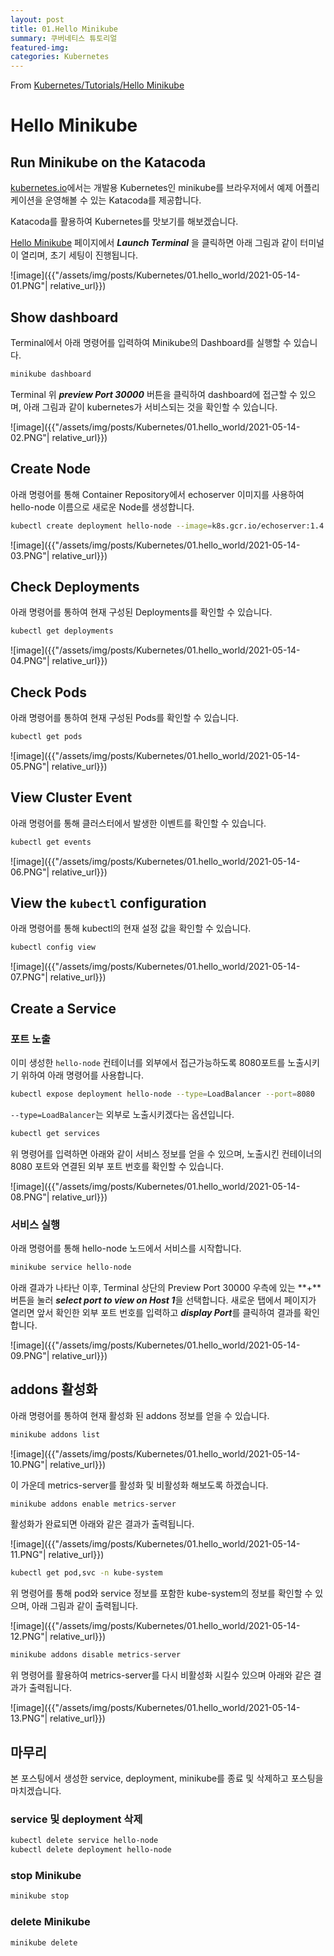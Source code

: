 ```yaml
---
layout: post
title: 01.Hello Minikube
summary: 쿠버네티스 튜토리얼
featured-img: 
categories: Kubernetes
---
```


From [Kubernetes/Tutorials/Hello Minikube](https://kubernetes.io/docs/tutorials/hello-minikube/)



# Hello Minikube

## Run Minikube on the Katacoda 

[kubernetes.io](https://kubernetes.io/)에서는 개발용 Kubernetes인 minikube를 브라우저에서 예제 어플리케이션을 운영해볼 수 있는 Katacoda를 제공합니다.

Katacoda를 활용하여 Kubernetes를 맛보기를 해보겠습니다.



[Hello Minikube](https://kubernetes.io/docs/tutorials/hello-minikube/) 페이지에서 ***Launch Terminal*** 을 클릭하면 아래 그림과 같이 터미널이 열리며, 초기 세팅이 진행됩니다.

![image]({{"/assets/img/posts/Kubernetes/01.hello_world/2021-05-14-01.PNG"| relative_url}})



## Show dashboard

Terminal에서 아래 명령어를 입력하여 Minikube의 Dashboard를 실행할 수 있습니다.

```sh
minikube dashboard
```

Terminal 위 ***preview Port 30000*** 버튼을 클릭하여 dashboard에 접근할 수 있으며, 아래 그림과 같이 kubernetes가 서비스되는 것을 확인할 수 있습니다.

![image]({{"/assets/img/posts/Kubernetes/01.hello_world/2021-05-14-02.PNG"| relative_url}})



## Create Node

아래 명령어를 통해 Container Repository에서 echoserver 이미지를 사용하여 hello-node 이름으로 새로운 Node를 생성합니다.

 ```sh
 kubectl create deployment hello-node --image=k8s.gcr.io/echoserver:1.4
 ```

![image]({{"/assets/img/posts/Kubernetes/01.hello_world/2021-05-14-03.PNG"| relative_url}})



## Check Deployments

아래 명령어를 통하여 현재 구성된 Deployments를 확인할 수 있습니다.

```sh
kubectl get deployments
```

![image]({{"/assets/img/posts/Kubernetes/01.hello_world/2021-05-14-04.PNG"| relative_url}})



## Check Pods

아래 명령어를 통하여 현재 구성된 Pods를 확인할 수 있습니다.

```sh
kubectl get pods
```

![image]({{"/assets/img/posts/Kubernetes/01.hello_world/2021-05-14-05.PNG"| relative_url}})



## View Cluster Event

아래 명령어를 통해 클러스터에서 발생한 이벤트를 확인할 수 있습니다.

```sh
kubectl get events
```

![image]({{"/assets/img/posts/Kubernetes/01.hello_world/2021-05-14-06.PNG"| relative_url}})



## View the `kubectl` configuration

아래 명령어를 통해 kubectl의 현재 설정 값을 확인할 수 있습니다.

```sh
kubectl config view
```

![image]({{"/assets/img/posts/Kubernetes/01.hello_world/2021-05-14-07.PNG"| relative_url}})



## Create a Service

### 포트 노출

이미 생성한 `hello-node` 컨테이너를 외부에서 접근가능하도록 8080포트를 노출시키기 위하여 아래 명령어를 사용합니다.

```sh
kubectl expose deployment hello-node --type=LoadBalancer --port=8080
```

`--type=LoadBalancer`는 외부로 노출시키겠다는 옵션입니다.

```sh
kubectl get services
```

위 명령어를 입력하면 아래와 같이 서비스 정보를 얻을 수 있으며, 노출시킨 컨테이너의 8080 포트와 연결된 외부 포트 번호를 확인할 수 있습니다.

![image]({{"/assets/img/posts/Kubernetes/01.hello_world/2021-05-14-08.PNG"| relative_url}})

### 서비스 실행

아래 명령어를 통해 hello-node 노드에서 서비스를 시작합니다.

```sh
minikube service hello-node
```

아래 결과가 나타난 이후, Terminal 상단의 Preview Port 30000 우측에 있는 **+**버튼을 눌러 ***select port to view on Host 1***을 선택합니다. 새로운 탭에서 페이지가 열리면 앞서 확인한 외부 포트 번호를 입력하고 ***display Port***를 클릭하여 결과를 확인합니다.

![image]({{"/assets/img/posts/Kubernetes/01.hello_world/2021-05-14-09.PNG"| relative_url}})



## addons 활성화

아래 명령어를 통하여 현재 활성화 된 addons 정보를 얻을 수 있습니다.

```sh
minikube addons list
```

![image]({{"/assets/img/posts/Kubernetes/01.hello_world/2021-05-14-10.PNG"| relative_url}})

이 가운데 metrics-server를 활성화 및 비활성화 해보도록 하겠습니다.

```sh
minikube addons enable metrics-server
```

활성화가 완료되면 아래와 같은 결과가 출력됩니다.

![image]({{"/assets/img/posts/Kubernetes/01.hello_world/2021-05-14-11.PNG"| relative_url}})

```sh
kubectl get pod,svc -n kube-system
```

위 명령어를 통해 pod와 service 정보를 포함한 kube-system의 정보를 확인할 수 있으며, 아래 그림과 같이 출력됩니다.

![image]({{"/assets/img/posts/Kubernetes/01.hello_world/2021-05-14-12.PNG"| relative_url}})

```sh
minikube addons disable metrics-server
```

위 명령어를 활용하여 metrics-server를 다시 비활성화 시킬수 있으며 아래와 같은 결과가 출력됩니다.

![image]({{"/assets/img/posts/Kubernetes/01.hello_world/2021-05-14-13.PNG"| relative_url}})



## 마무리

본 포스팅에서 생성한 service, deployment, minikube를 종료 및 삭제하고 포스팅을 마치겠습니다.

### service 및 deployment 삭제

```sh
kubectl delete service hello-node
kubectl delete deployment hello-node
```

### stop Minikube

```sh 
minikube stop
```

### delete Minikube

```sh
minikube delete
```













